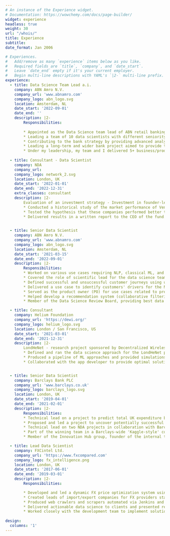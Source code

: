 ```yaml
---
# An instance of the Experience widget.
# Documentation: https://wowchemy.com/docs/page-builder/
widget: experience
headless: true
weight: 30
url: "/whois/"
title: Experience
subtitle:
date_format: Jan 2006

# Experiences.
#   Add/remove as many `experience` items below as you like.
#   Required fields are `title`, `company`, and `date_start`.
#   Leave `date_end` empty if it's your current employer.
#   Begin multi-line descriptions with YAML's `|2-` multi-line prefix.
experience:
  - title: Data Science Team Lead a.i.
    company: ABN Amro N.V.
    company_url: 'www.abnamro.com'
    company_logo: abn_logo.svg
    location: Amsterdam, NL
    date_start: '2022-09-01'
    date_end: ''
    description: |2-
        Responsibilities:
        
        * Appointed as the Data Science team lead of ABN retail banking Center of Excellence (CoE) by both the CDO and the previous team lead.
        * Leading a team of 10 data scientists with different seniority levels (from junior to senior).
        * Contributing to the bank strategy by providing advanced analytic models for various stakeholders such as eCommerce & Engagement, Customer Experience, Digital Channels, Customer Interaction, and Contact Center.
        * Leading a long-term and wider bank project aimed to provide the next best action for our customers in line with the bank's strategies.
        * Under my leadership, my team and I delivered 5+ business/product-oriented use cases, increased conversions by 30-70% using model-driven audience selection, increased customer engagement with newsletters by 80% using a recommendation system, and delivered a model to automate the taxonomy of open field reviews.
  
  - title: Consultant - Data Scientist
    company: NDA
    company_url:
    company_logo: network_2.svg
    location: London, UK
    date_start: '2022-01-01'
    date_end: '2022-12-31'
    extra_classes: consultant
    description: |2-
        Evaluation of an investment strategy - Investment in founder-led companies
        * Conducted a historical study of the market performance of Venture Capital-backed tech companies that underwent an IPO and have their founder as CEO.
        * Tested the hypothesis that these companies performed better than the market composite index over the last 20 years.
        * Delivered results in a written report to the CEO of the fund.
    

  - title: Senior Data Scientist
    company: ABN Amro N.V.
    company_url: 'www.abnamro.com'
    company_logo: abn_logo.svg
    location: Amsterdam, NL
    date_start: '2021-03-15'
    date_end: '2022-09-01'
    description: |2-
        Responsibilities:
        * Worked on various use cases requiring NLP, classical ML, and statistical approaches.
        * Covered the role of scientific lead for the data science team, guiding colleagues to find solutions for their use cases.
        * Defined successful and unsuccessful customer journeys using unstructured click data to support a future next best action (NBA) system.
        * Delivered a use case to identify customers' drivers for the NPS (net promoter score) score, with the methodology to be published in a scientific paper.
        * Served as the product owner (PO) for use cases related to preventing churn and evaluating customers' propensity to buy products.
        * Helped develop a recommendation system (collaborative filtering) for personalizing newsletter articles sent to customers.
        * Member of the Data Science Review Board, providing best data science practices for teams across ABN Amro.

  - title: Consultant
    company: Helium Foundation
    company_url: 'https://dewi.org/'
    company_logo: helium_logo.svg
    location: London / San Francisco, US
    date_start: '2021-03-01'
    date_end: '2021-12-31'
    description: |2-
        LondHeNet - research project sponsored by Decentralized Wireless Alliance
        * Defined and ran the data science approach for the LondHeNet project, which aimed to define performance indicators for Helium hotspots in London and predict network performance and rewards on new hotspots.
        * Produced a pipeline of ML approaches and provided simulations to solve the hotspots' geographical optimization problem.
        * Collaborated with the app developer to provide optimal solutions for scaling real-time results in the prototype Android mobile application.


  - title: Senior Data Scientist
    company: Barclays Bank PLC
    company_url: 'www.barclays.co.uk'
    company_logo: barclays_logo.svg
    location: London, UK
    date_start: '2019-04-01'
    date_end: '2021-02-01'
    description: |2-
        Responsibilities:
        * Technical lead on a project to predict total UK expenditure based on transactional data and customer behavior analysis to forecast economic recovery from the COVID crisis.
        * Proposed and led a project to uncover potentially successful early-stage startups in collaboration with Barclays Ventures and Barclays accelerator Eagle Labs.
        * Technical lead on two NDA projects in collaboration with Barclays Ventures in the domains of transactional data insights and cyber-security.
        * Part of the winning team in a Barclays-wide 'Kaggle-style' competition for modeling customer credit defaults.
        * Member of the Innovation Hub group, founder of the internal talk series "Data Bites," and mentor for the Women in Machine Learning program and the internal data science program.

  - title: Lead Data Scientist
    company: FXCintel Ltd.
    company_url: 'https://www.fxcompared.com'
    company_logo: fx_intelligence.png
    location: London, UK
    date_start: '2017-06-01'
    date_end: '2019-03-01'
    description: |2-
        Responsibilities:

        * Developed and led a dynamic FX price optimization system using a mixture of ML models and customer behavior analysis.
        * Created leads of import/export companies for FX providers starting from unstructured datasets using ML algorithms (XGBoost).
        * Produced web crawlers and scrapers automated via Jenkins and Docker to enrich the company's datasets.
        * Delivered actionable data science to clients and presented results to technical and non-technical stakeholders.
        * Worked closely with the development team to implement solutions.
  
design:
  columns: '1'
---
```

